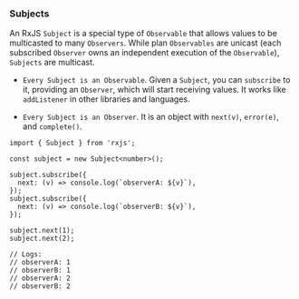 ### Subjects

An RxJS `Subject` is a special type of `Observable` that allows values to be multicasted to many `Observers`. While plan `Observables` are unicast (each subscribed `Observer` owns an independent execution of the `Observable`), `Subjects` are multicast.

- `Every Subject is an Observable`. Given a `Subject`, you can `subscribe` to it, providing an `Observer`, which will start receiving values. It works like `addListener` in other libraries and languages.

- `Every Subject is an Observer`. It is an object with `next(v)`, `error(e)`, and `complete()`.

```
import { Subject } from 'rxjs';

const subject = new Subject<number>();

subject.subscribe({
  next: (v) => console.log(`observerA: ${v}`),
});
subject.subscribe({
  next: (v) => console.log(`observerB: ${v}`),
});

subject.next(1);
subject.next(2);

// Logs:
// observerA: 1
// observerB: 1
// observerA: 2
// observerB: 2
```
